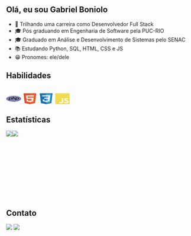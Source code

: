 ## Olá, eu sou Gabriel Boniolo

- 🚀 Trilhando uma carreira como Desenvolvedor Full Stack
- 🎓 Pós graduando em Engenharia de Software pela PUC-RIO
- 🎓 Graduado em Análise e Desenvolvimento de Sistemas pelo SENAC
- 📚 Estudando Python, SQL, HTML, CSS e JS
- 😁 Pronomes: ele/dele

## Habilidades
<div style="display: inline_block"><br>
  <img align="center" alt="PHP" height="30" width="40" src="https://raw.githubusercontent.com/devicons/devicon/master/icons/php/php-original.svg"> 
  <img align="center" alt="HTML" height="30" width="40" src="https://raw.githubusercontent.com/devicons/devicon/master/icons/html5/html5-original.svg">
  <img align="center" alt="CSS" height="30" width="40" src="https://raw.githubusercontent.com/devicons/devicon/master/icons/css3/css3-original.svg">
  <img align="center" alt="Js" height="30" width="40" src="https://raw.githubusercontent.com/devicons/devicon/master/icons/javascript/javascript-plain.svg">
</div>

## Estatísticas
<div style="display:flex">
<img height="180em" src="https://github-readme-stats.vercel.app/api?username=gabrielboniolo&show_icons=true&theme=holi"/>
<img height="180em" src="https://github-readme-stats.vercel.app/api/top-langs/?username=gabrielboniolo&layout=compact&theme=holi"/>
</div>

 ## Contato
<div> 
  <a href="https://www.linkedin.com/in/gabrielboniolo/" target="_blank"><img src="https://img.shields.io/badge/-LinkedIn-%230077B5?style=for-the-badge&logo=linkedin&logoColor=white" target="_blank"></a>
  <a href = "mailto:gabrielboniolo@gmail.com"><img src="https://img.shields.io/badge/Gmail-D14836?style=for-the-badge&logo=gmail&logoColor=white" target="_blank"></a>
</div>
